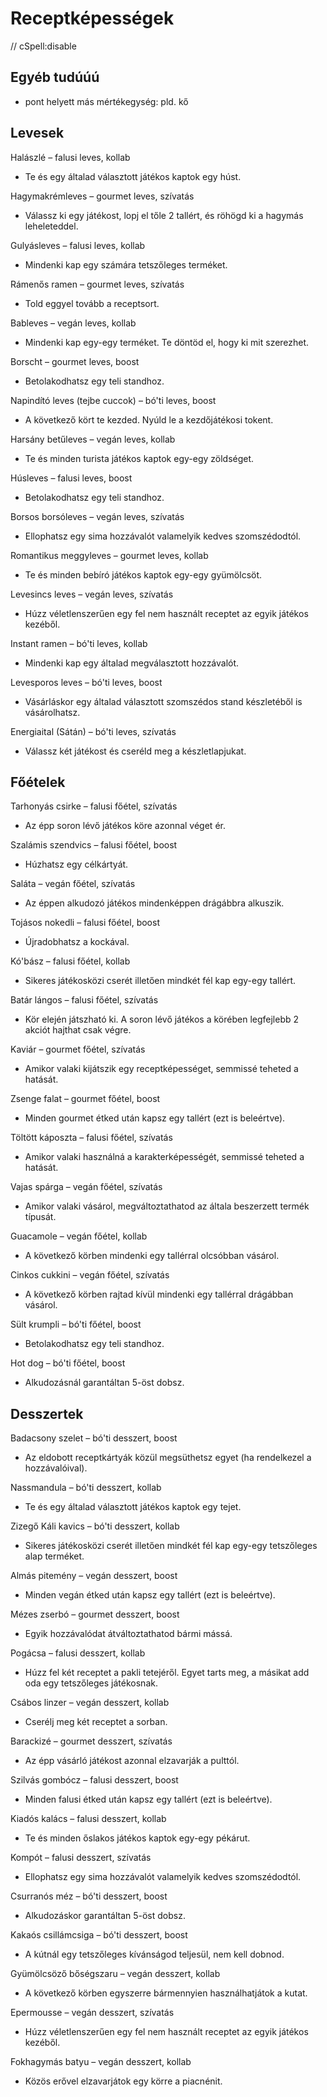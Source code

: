 # Receptképességek

// cSpell:disable

## Egyéb tudúúú

- pont helyett más mértékegység: pld. kő

## Levesek

Halászlé – falusi leves, kollab

* Te és egy általad választott játékos kaptok egy húst.

Hagymakrémleves – gourmet leves, szívatás

* Válassz ki egy játékost, lopj el tőle 2 tallért, és röhögd ki a hagymás leheleteddel.

Gulyásleves – falusi leves, kollab

* Mindenki kap egy számára tetszőleges terméket.

Rámenős ramen – gourmet leves, szívatás

* Told eggyel tovább a receptsort.

Bableves – vegán leves, kollab

* Mindenki kap egy-egy terméket. Te döntöd el, hogy ki mit szerezhet.

Borscht – gourmet leves, boost

* Betolakodhatsz egy teli standhoz.

Napindító leves (tejbe cuccok) – bó'ti leves, boost

* A következő kört te kezded. Nyúld le a kezdőjátékosi tokent.

Harsány betűleves – vegán leves, kollab

* Te és minden turista játékos kaptok egy-egy zöldséget.

Húsleves – falusi leves, boost

* Betolakodhatsz egy teli standhoz.

Borsos borsóleves – vegán leves, szívatás

* Ellophatsz egy sima hozzávalót valamelyik kedves szomszédodtól.

Romantikus meggyleves – gourmet leves, kollab

* Te és minden bebíró játékos kaptok egy-egy gyümölcsöt.

Levesincs leves – vegán leves, szívatás

* Húzz véletlenszerűen egy fel nem használt receptet az egyik játékos kezéből.

Instant ramen – bó'ti leves, kollab

* Mindenki kap egy általad megválasztott hozzávalót.

Levesporos leves – bó'ti leves, boost

* Vásárláskor egy általad választott szomszédos stand készletéből is vásárolhatsz.

Energiaital (Sátán) – bó'ti leves, szívatás

* Válassz két játékost és cseréld meg a készletlapjukat.

## Főételek

Tarhonyás csirke – falusi főétel, szívatás

* Az épp soron lévő játékos köre azonnal véget ér.

Szalámis szendvics – falusi főétel, boost

* Húzhatsz egy célkártyát.

Saláta – vegán főétel, szívatás

* Az éppen alkudozó játékos mindenképpen drágábbra alkuszik.

Tojásos nokedli – falusi főétel, boost

* Újradobhatsz a kockával.

Kó'bász – falusi főétel, kollab

* Sikeres játékosközi cserét illetően mindkét fél kap egy-egy tallért.

Batár lángos – falusi főétel, szívatás

* Kör elején játszható ki. A soron lévő játékos a körében legfejlebb 2 akciót hajthat csak végre.

Kaviár – gourmet főétel, szívatás

* Amikor valaki kijátszik egy receptképességet, semmissé teheted a hatását.

Zsenge falat – gourmet főétel, boost

* Minden gourmet étked után kapsz egy tallért (ezt is beleértve).

Töltött káposzta – falusi főétel, szívatás

* Amikor valaki használná a karakterképességét, semmissé teheted a hatását.

Vajas spárga – vegán főétel, szívatás

* Amikor valaki vásárol, megváltoztathatod az általa beszerzett termék típusát.

Guacamole – vegán főétel, kollab

* A következő körben mindenki egy tallérral olcsóbban vásárol.

Cinkos cukkini – vegán főétel, szívatás

* A következő körben rajtad kívül mindenki egy tallérral drágábban vásárol.

Sült krumpli – bó'ti főétel, boost

* Betolakodhatsz egy teli standhoz.

Hot dog – bó'ti főétel, boost

* Alkudozásnál garantáltan 5-öst dobsz.

## Desszertek

Badacsony szelet – bó'ti desszert, boost

* Az eldobott receptkártyák közül megsüthetsz egyet (ha rendelkezel a hozzávalóival).

Nassmandula – bó'ti desszert, kollab

* Te és egy általad választott játékos kaptok egy tejet.

Zizegő Káli kavics – bó'ti desszert, kollab

* Sikeres játékosközi cserét illetően mindkét fél kap egy-egy tetszőleges alap terméket.

Almás pitemény – vegán desszert, boost

* Minden vegán étked után kapsz egy tallért (ezt is beleértve).

Mézes zserbó – gourmet desszert, boost

* Egyik hozzávalódat átváltoztathatod bármi mássá.

Pogácsa – falusi desszert, kollab

* Húzz fel két receptet a pakli tetejéről. Egyet tarts meg, a másikat add oda egy tetszőleges játékosnak.

Csábos linzer – vegán desszert, kollab

* Cserélj meg két receptet a sorban.

Barackizé – gourmet desszert, szívatás

* Az épp vásárló játékost azonnal elzavarják a pulttól.

Szilvás gombócz – falusi desszert, boost

* Minden falusi étked után kapsz egy tallért (ezt is beleértve).

Kiadós kalács – falusi desszert, kollab

* Te és minden őslakos játékos kaptok egy-egy pékárut.

Kompót – falusi desszert, szívatás

* Ellophatsz egy sima hozzávalót valamelyik kedves szomszédodtól.

Csurranós méz – bó'ti desszert, boost

* Alkudozáskor garantáltan 5-öst dobsz.

Kakaós csillámcsiga – bó'ti desszert, boost

* A kútnál egy tetszőleges kívánságod teljesül, nem kell dobnod.

Gyümölcsöző bőségszaru – vegán desszert, kollab

* A következő körben egyszerre bármennyien használhatjátok a kutat.

Epermousse – vegán desszert, szívatás

* Húzz véletlenszerűen egy fel nem használt receptet az egyik játékos kezéből.

Fokhagymás batyu – vegán desszert, kollab

* Közös erővel elzavarjátok egy körre a piacnénit.
